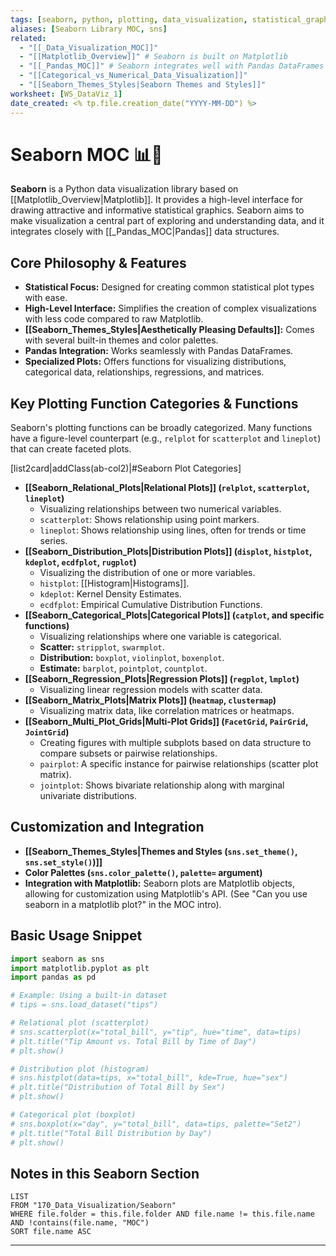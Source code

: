 ```yaml
---
tags: [seaborn, python, plotting, data_visualization, statistical_graphics, library, moc, concept]
aliases: [Seaborn Library MOC, sns]
related:
  - "[[_Data_Visualization_MOC]]"
  - "[[Matplotlib_Overview]]" # Seaborn is built on Matplotlib
  - "[[_Pandas_MOC]]" # Seaborn integrates well with Pandas DataFrames
  - "[[Categorical_vs_Numerical_Data_Visualization]]"
  - "[[Seaborn_Themes_Styles|Seaborn Themes and Styles]]"
worksheet: [WS_DataViz_1]
date_created: <% tp.file.creation_date("YYYY-MM-DD") %>
---
```

# Seaborn MOC 📊🎨

**Seaborn** is a Python data visualization library based on [[Matplotlib_Overview|Matplotlib]]. It provides a high-level interface for drawing attractive and informative statistical graphics. Seaborn aims to make visualization a central part of exploring and understanding data, and it integrates closely with [[_Pandas_MOC|Pandas]] data structures.

## Core Philosophy & Features
-   **Statistical Focus:** Designed for creating common statistical plot types with ease.
-   **High-Level Interface:** Simplifies the creation of complex visualizations with less code compared to raw Matplotlib.
-   **[[Seaborn_Themes_Styles|Aesthetically Pleasing Defaults]]:** Comes with several built-in themes and color palettes.
-   **Pandas Integration:** Works seamlessly with Pandas DataFrames.
-   **Specialized Plots:** Offers functions for visualizing distributions, categorical data, relationships, regressions, and matrices.

## Key Plotting Function Categories & Functions
Seaborn's plotting functions can be broadly categorized. Many functions have a figure-level counterpart (e.g., `relplot` for `scatterplot` and `lineplot`) that can create faceted plots.

[list2card|addClass(ab-col2)|#Seaborn Plot Categories]
- **[[Seaborn_Relational_Plots|Relational Plots]] (`relplot`, `scatterplot`, `lineplot`)**
  - Visualizing relationships between two numerical variables.
  - `scatterplot`: Shows relationship using point markers.
  - `lineplot`: Shows relationship using lines, often for trends or time series.
- **[[Seaborn_Distribution_Plots|Distribution Plots]] (`displot`, `histplot`, `kdeplot`, `ecdfplot`, `rugplot`)**
  - Visualizing the distribution of one or more variables.
  - `histplot`: [[Histogram|Histograms]].
  - `kdeplot`: Kernel Density Estimates.
  - `ecdfplot`: Empirical Cumulative Distribution Functions.
- **[[Seaborn_Categorical_Plots|Categorical Plots]] (`catplot`, and specific functions)**
  - Visualizing relationships where one variable is categorical.
  - **Scatter:** `stripplot`, `swarmplot`.
  - **Distribution:** `boxplot`, `violinplot`, `boxenplot`.
  - **Estimate:** `barplot`, `pointplot`, `countplot`.
- **[[Seaborn_Regression_Plots|Regression Plots]] (`regplot`, `lmplot`)**
  - Visualizing linear regression models with scatter data.
- **[[Seaborn_Matrix_Plots|Matrix Plots]] (`heatmap`, `clustermap`)**
  - Visualizing matrix data, like correlation matrices or heatmaps.
- **[[Seaborn_Multi_Plot_Grids|Multi-Plot Grids]] (`FacetGrid`, `PairGrid`, `JointGrid`)**
  - Creating figures with multiple subplots based on data structure to compare subsets or pairwise relationships.
  - `pairplot`: A specific instance for pairwise relationships (scatter plot matrix).
  - `jointplot`: Shows bivariate relationship along with marginal univariate distributions.

## Customization and Integration
-   **[[Seaborn_Themes_Styles|Themes and Styles (`sns.set_theme()`, `sns.set_style()`)]]**
-   **Color Palettes (`sns.color_palette()`, `palette=` argument)**
-   **Integration with Matplotlib:** Seaborn plots are Matplotlib objects, allowing for customization using Matplotlib's API. (See "Can you use seaborn in a matplotlib plot?" in the MOC intro).

## Basic Usage Snippet
```python
import seaborn as sns
import matplotlib.pyplot as plt
import pandas as pd

# Example: Using a built-in dataset
# tips = sns.load_dataset("tips")

# Relational plot (scatterplot)
# sns.scatterplot(x="total_bill", y="tip", hue="time", data=tips)
# plt.title("Tip Amount vs. Total Bill by Time of Day")
# plt.show()

# Distribution plot (histogram)
# sns.histplot(data=tips, x="total_bill", kde=True, hue="sex")
# plt.title("Distribution of Total Bill by Sex")
# plt.show()

# Categorical plot (boxplot)
# sns.boxplot(x="day", y="total_bill", data=tips, palette="Set2")
# plt.title("Total Bill Distribution by Day")
# plt.show()
```

## Notes in this Seaborn Section
```dataview
LIST
FROM "170_Data_Visualization/Seaborn"
WHERE file.folder = this.file.folder AND file.name != this.file.name AND !contains(file.name, "MOC")
SORT file.name ASC
```

---